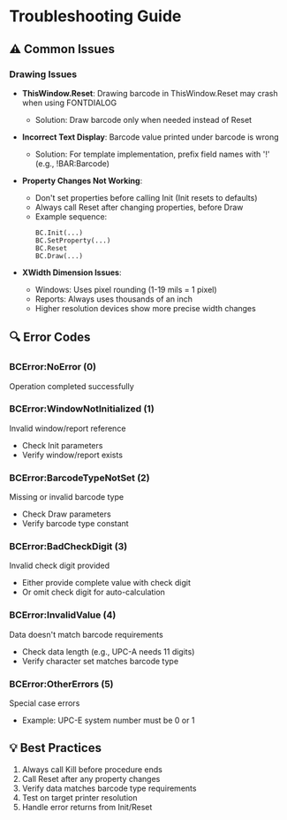 # Troubleshooting Guide

## ⚠️ Common Issues

### Drawing Issues
- **ThisWindow.Reset**: Drawing barcode in ThisWindow.Reset may crash when using FONTDIALOG
  - Solution: Draw barcode only when needed instead of Reset
  
- **Incorrect Text Display**: Barcode value printed under barcode is wrong
  - Solution: For template implementation, prefix field names with '!' (e.g., !BAR:Barcode)
  
- **Property Changes Not Working**: 
  - Don't set properties before calling Init (Init resets to defaults)
  - Always call Reset after changing properties, before Draw
  - Example sequence:
    ```clarion
    BC.Init(...)
    BC.SetProperty(...)
    BC.Reset
    BC.Draw(...)
    ```

- **XWidth Dimension Issues**:
  - Windows: Uses pixel rounding (1-19 mils = 1 pixel)
  - Reports: Always uses thousands of an inch
  - Higher resolution devices show more precise width changes

## 🔍 Error Codes

### BCError:NoError (0)
Operation completed successfully

### BCError:WindowNotInitialized (1)
Invalid window/report reference
- Check Init parameters
- Verify window/report exists

### BCError:BarcodeTypeNotSet (2)
Missing or invalid barcode type
- Check Draw parameters
- Verify barcode type constant

### BCError:BadCheckDigit (3)
Invalid check digit provided
- Either provide complete value with check digit
- Or omit check digit for auto-calculation

### BCError:InvalidValue (4)
Data doesn't match barcode requirements
- Check data length (e.g., UPC-A needs 11 digits)
- Verify character set matches barcode type

### BCError:OtherErrors (5)
Special case errors
- Example: UPC-E system number must be 0 or 1

## 💡 Best Practices

1. Always call Kill before procedure ends
2. Call Reset after any property changes
3. Verify data matches barcode type requirements
4. Test on target printer resolution
5. Handle error returns from Init/Reset
